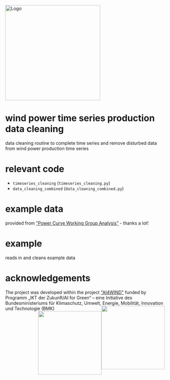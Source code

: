  <a href="https://www.4wardenergy.at/de/referenzen/ai4wind"><img src="https://www.4wardenergy.at/fileadmin/user_upload/AI4Wind_Logo_400x400-01.jpg" alt="Logo" width="300px"></a> 

# wind power time series production data cleaning
data cleaning routine to complete time series and remove disturbed data from wind power production time series

# relevant code
- `timeseries_cleaning` (`timeseries_cleaning.py`)
- `data_cleaning_combined` (`data_cleaning_combined.py`)

# example data
provided from ["Power Curve Working Group Analysis"](https://github.com/PCWG/PCWG) - thanks a lot!

# example
reads in and cleans example data

# acknowledgements
The project was developed within the project ["AI4WIND"](https://www.4wardenergy.at/de/referenzen/ai4wind) funded by Programm „IKT der Zukunft/AI for Green“ – eine Initiative des Bundesministeriums für Klimaschutz, Umwelt, Energie, Mobilität, Innovation und Technologie (BMK)
<img src="https://www.4wardenergy.at/fileadmin/_processed_/e/e/csm_Foerdergeber_0b414cdcf9.png" width="200px" style="float:right"></a>
<img src="https://www.4wardenergy.at/fileadmin/_processed_/b/9/csm_FFG_Logo_DE_RGB_1500px_6746e7b63c.png" width="200px" style="float:right"></a>
